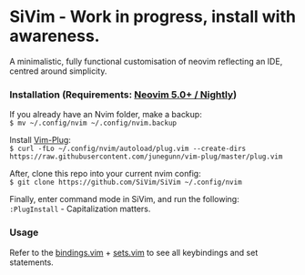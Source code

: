 # SiVim - Work in progress, install with awareness.
A minimalistic, fully functional customisation of neovim reflecting an IDE, centred around simplicity.

### Installation (Requirements: [Neovim 5.0+ / Nightly](https://github.com/neovim/neovim/releases/tag/nightly))
If you already have an Nvim folder, make a backup: </br>
```$ mv ~/.config/nvim ~/.config/nvim.backup```

Install [Vim-Plug](https://github.com/junegunn/vim-plug): </br>
```$ curl -fLo ~/.config/nvim/autoload/plug.vim --create-dirs https://raw.githubusercontent.com/junegunn/vim-plug/master/plug.vim```

After, clone this repo into your current nvim config: </br>
```$ git clone https://github.com/SiVim/SiVim ~/.config/nvim```

Finally, enter command mode in SiVim, and run the following: </br>
```:PlugInstall``` - Capitalization matters.

### Usage
Refer to the [bindings.vim](https://github.com/SiVim/SiVim/blob/main/general/bindings.vim) + [sets.vim](https://github.com/SiVim/SiVim/blob/main/general/sets.vim) to see all keybindings and set statements.
